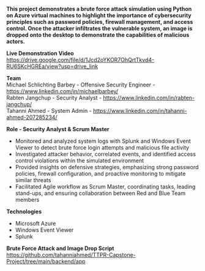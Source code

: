 **This project demonstrates a brute force attack simulation using Python on Azure virtual machines to highlight the importance of cybersecurity principles such as password policies, firewall management, and access control. Once the attacker infiltrates the vulnerable system, an image is dropped onto the desktop to demonstrate the capabilities of malicious actors.**

**Live Demonstration Video**<br>
https://drive.google.com/file/d/1Jcd2oYKOR7OhQrtTkvd4-RU6SKcHGREa/view?usp=drive_link

**Team** <br>
Michael Schlichting Barbey - Offensive Security Engineer - https://www.linkedin.com/in/michaelbarbey/ <br>
Rabten Jangchup - Security Analyst - https://www.linkedin.com/in/rabten-jangchup/<br>
Tahanni Ahmed - System Admin - https://www.linkedin.com/in/tahanni-ahmed-207285234/<br>


**Role - Security Analyst & Scrum Master**
- Monitored and analyzed system logs with Splunk and Windows Event Viewer to detect brute force login attempts and malicious file activity
- Investigated attacker behavior, correlated events, and identified access control violations within the simulated environment
- Provided insights on defensive strategies, emphasizing strong password policies, firewall configuration, and proactive monitoring to mitigate similar threats
- Facilitated Agile workflow as Scrum Master, coordinating tasks, leading stand-ups, and ensuring collaboration between Red and Blue Team members
  
**Technologies**
- Microsoft Azure 
- Windows Event Viewer  
- Splunk  

**Brute Force Attack and Image Drop Script**<br>
https://github.com/tahanniahmed/TTPR-Capstone-Project/tree/main/backend/app




